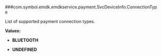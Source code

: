###com.symbol.emdk.emdkservice.payment.SvcDeviceInfo.ConnectionType

List of supported payment connection types.

**Values:**

* **BLUETOOTH**

* **UNDEFINED**

